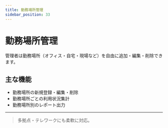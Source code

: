 ```yaml
---
title: 勤務場所管理
sidebar_position: 33
---
```


# 勤務場所管理

管理者は勤務場所（オフィス・自宅・現場など）を自由に追加・編集・削除できます。

## 主な機能
- 勤務場所の新規登録・編集・削除
- 勤務場所ごとの利用状況集計
- 勤務場所別のレポート出力

---

> 多拠点・テレワークにも柔軟に対応。
